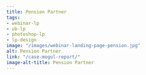 ```yaml
---
title: Pension Partner
tags:
- webinar-lp
- ub-lp
- photoshop-lp
- lp-design
image: "/images/webinar-landing-page-pension.jpg"
alt: Pension Partner
link: "/case-mogul-report/"
image-alt-title: Pension Partner
---
```


